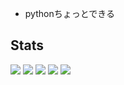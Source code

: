 - pythonちょっとできる

<!---
m4549071758/m4549071758 is a ✨ special ✨ repository because its `README.md` (this file) appears on your GitHub profile.
You can click the Preview link to take a look at your changes.
--->

## Stats
![](http://github-profile-summary-cards.vercel.app/api/cards/profile-details?username=m4549071758&theme=github)
![](http://github-profile-summary-cards.vercel.app/api/cards/repos-per-language?username=m4549071758&theme=github)
![](http://github-profile-summary-cards.vercel.app/api/cards/most-commit-language?username=m4549071758&theme=github)
![](http://github-profile-summary-cards.vercel.app/api/cards/stats?username=m4549071758&theme=github)
![](http://github-profile-summary-cards.vercel.app/api/cards/productive-time?username=m4549071758&theme=github&utcOffset=9)
